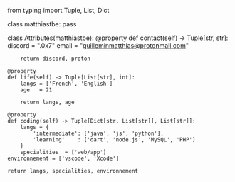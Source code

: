 from typing import Tuple, List, Dict

class matthiastbe:
    pass

class Attributes(matthiastbe):
    @property
    def contact(self) -> Tuple[str, str]:
        discord  = ".0x7"
        email    = "guilleminmatthias@protonmail.com"
	    
	    return discord, proton

    @property
    def life(self) -> Tuple[List[str], int]:
        langs = ['French', 'English']
        age   = 21
		
        return langs, age
	
    @property
    def coding(self) -> Tuple[Dict[str, List[str]], List[str]]:
        langs = {
            'intermediate': ['java', 'js', 'python'],
            'learning'    : ['dart', 'node.js', 'MySQL', 'PHP']
        }
        specialities  = ['web/app']
	environnement = ['vscode', 'Xcode']

	return langs, specialities, environnement
